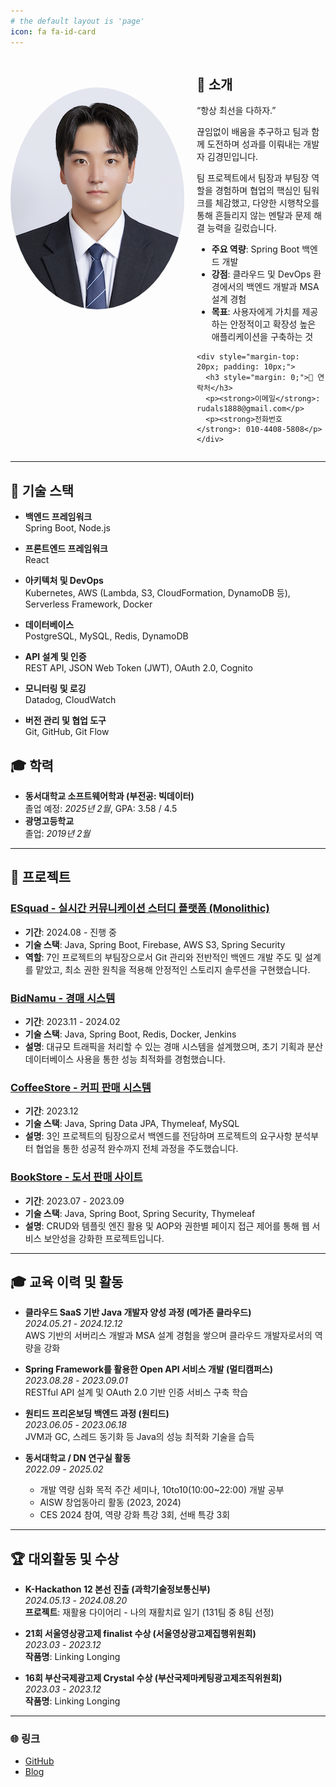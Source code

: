 ```yaml
---
# the default layout is 'page'
icon: fa fa-id-card
---
```


<div style="display: flex; align-items: flex-start; gap: 20px;">
  <img src="/assets/img/profile.png" alt="Profile Photo" style="width: 400px; border-radius: 70%; margin-top: 50px">
  <div>
    <h2>👋 소개</h2>
    <p>“항상 최선을 다하자.”</p>
    <p>끊임없이 배움을 추구하고 팀과 함께 도전하며 성과를 이뤄내는 개발자 김경민입니다.</p> 
    <p>팀 프로젝트에서 팀장과 부팀장 역할을 경험하며 협업의 핵심인 팀워크를 체감했고, 다양한 시행착오를 통해 흔들리지 않는 멘탈과 문제 해결 능력을 길렀습니다.</p>
    <ul>
      <li><strong>주요 역량</strong>: Spring Boot 백엔드 개발</li>
      <li><strong>강점</strong>: 클라우드 및 DevOps 환경에서의 백엔드 개발과 MSA 설계 경험</li>
      <li><strong>목표</strong>: 사용자에게 가치를 제공하는 안정적이고 확장성 높은 애플리케이션을 구축하는 것</li>
    </ul>

    <div style="margin-top: 20px; padding: 10px;">
      <h3 style="margin: 0;">📧 연락처</h3>
      <p><strong>이메일</strong>: rudals1888@gmail.com</p>
      <p><strong>전화번호</strong>: 010-4408-5808</p>
    </div>
  </div>
</div>


---



## 🔧 기술 스택

- **백엔드 프레임워크**  
  Spring Boot, Node.js

- **프론트엔드 프레임워크**  
  React

- **아키텍처 및 DevOps**  
  Kubernetes, AWS (Lambda, S3, CloudFormation, DynamoDB 등), Serverless Framework, Docker

- **데이터베이스**  
  PostgreSQL, MySQL, Redis, DynamoDB

- **API 설계 및 인증**  
  REST API, JSON Web Token (JWT), OAuth 2.0, Cognito

- **모니터링 및 로깅**  
  Datadog, CloudWatch

- **버전 관리 및 협업 도구**  
  Git, GitHub, Git Flow

## 🎓 학력

- **동서대학교 소프트웨어학과 (부전공: 빅데이터)**  
  졸업 예정: *2025년 2월*, GPA: 3.58 / 4.5
- **광명고등학교**  
  졸업: *2019년 2월*

---

## 💼 프로젝트

### [ESquad - 실시간 커뮤니케이션 스터디 플랫폼 (Monolithic)](https://github.com/SmashStudy/ESquad-BE)
- **기간**: 2024.08 - 진행 중
- **기술 스택**: Java, Spring Boot, Firebase, AWS S3, Spring Security
- **역할**: 7인 프로젝트의 부팀장으로서 Git 관리와 전반적인 백엔드 개발 주도 및 설계를 맡았고, 최소 권한 원칙을 적용해 안정적인 스토리지 솔루션을 구현했습니다.

### [BidNamu - 경매 시스템](https://github.com/BidNamu)
- **기간**: 2023.11 - 2024.02
- **기술 스택**: Java, Spring Boot, Redis, Docker, Jenkins
- **설명**: 대규모 트래픽을 처리할 수 있는 경매 시스템을 설계했으며, 초기 기획과 분산 데이터베이스 사용을 통한 성능 최적화를 경험했습니다.

### [CoffeeStore - 커피 판매 시스템](https://github.com/kimmin1kk/coffee_store_9)
- **기간**: 2023.12
- **기술 스택**: Java, Spring Data JPA, Thymeleaf, MySQL
- **설명**: 3인 프로젝트의 팀장으로서 백엔드를 전담하며 프로젝트의 요구사항 분석부터 협업을 통한 성공적 완수까지 전체 과정을 주도했습니다.

### [BookStore - 도서 판매 사이트](https://github.com/kimmin1kk/book_store)
- **기간**: 2023.07 - 2023.09
- **기술 스택**: Java, Spring Boot, Spring Security, Thymeleaf
- **설명**: CRUD와 템플릿 엔진 활용 및 AOP와 권한별 페이지 접근 제어를 통해 웹 서비스 보안성을 강화한 프로젝트입니다.

---

## 🎓 교육 이력 및 활동

- **클라우드 SaaS 기반 Java 개발자 양성 과정 (메가존 클라우드)**  
  *2024.05.21 - 2024.12.12*  
  AWS 기반의 서버리스 개발과 MSA 설계 경험을 쌓으며 클라우드 개발자로서의 역량을 강화

- **Spring Framework를 활용한 Open API 서비스 개발 (멀티캠퍼스)**  
  *2023.08.28 - 2023.09.01*  
  RESTful API 설계 및 OAuth 2.0 기반 인증 서비스 구축 학습

- **원티드 프리온보딩 백엔드 과정 (원티드)**  
  *2023.06.05 - 2023.06.18*  
  JVM과 GC, 스레드 동기화 등 Java의 성능 최적화 기술을 습득

- **동서대학교 / DN 연구실 활동**  
  *2022.09 - 2025.02*
  - 개발 역량 심화 목적 주간 세미나, 10to10(10:00~22:00) 개발 공부
  - AISW 창업동아리 활동 (2023, 2024)
  - CES 2024 참여, 역량 강화 특강 3회, 선배 특강 3회

---

## 🏆 대외활동 및 수상

- **K-Hackathon 12 본선 진출 (과학기술정보통신부)**  
  *2024.05.13 - 2024.08.20*  
  **프로젝트**: 재활용 다이어리 - 나의 재활치료 일기 (131팀 중 8팀 선정)

- **21회 서울영상광고제 finalist 수상 (서울영상광고제집행위원회)**  
  *2023.03 - 2023.12*  
  **작품명**: Linking Longing

- **16회 부산국제광고제 Crystal 수상 (부산국제마케팅광고제조직위원회)**  
  *2023.03 - 2023.12*  
  **작품명**: Linking Longing

---

### 🌐 링크

- [GitHub](https://github.com/kimmin1kk)
- [Blog](https://kimmin1kk.github.io/)
